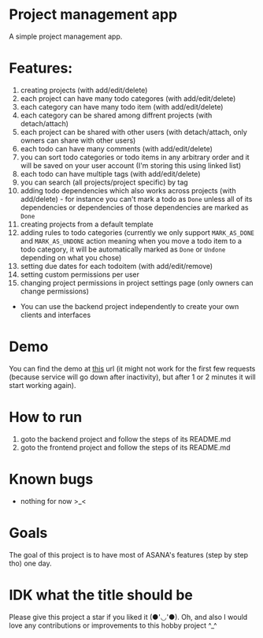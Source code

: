 # Project management app

A simple project management app. 

# Features:
1. creating projects (with add/edit/delete)
2. each project can have many todo categores (with add/edit/delete)
3. each category can have many todo item (with add/edit/delete)
4. each category can be shared among diffrent projects (with detach/attach)
5. each project can be shared with other users (with detach/attach, only owners can share with other users)
6. each todo can have many comments (with add/edit/delete)
7. you can sort todo categories or todo items in any arbitrary order and it will be saved on your user account (I'm storing this using linked list)
8. each todo can have multiple tags (with add/edit/delete)
9. you can search (all projects/project specific) by tag
10. adding todo dependencies which also works across projects (with add/delete) - for instance you can't mark a todo as `Done` unless all of its dependencies or dependencies of those dependencies are marked as `Done`
11. creating projects from a default template
12. adding rules to todo categories (currently we only support `MARK_AS_DONE` and `MARK_AS_UNDONE` action meaning when you move a todo item to a todo category, it will be automatically marked as `Done` or `Undone` depending on what you chose)
13. setting due dates for each todoitem (with add/edit/remove)
14. setting custom permissions per user 
15. changing project permissions in project settings page (only owners can change permissions)

* You can use the backend project independently to create your own clients and interfaces

# Demo

You can find the demo at [this](https://project-management-fohoov.vercel.app) url (it might not work for the first few requests (because service will go down after inactivity), but after 1 or 2 minutes it will start working again).

# How to run

1. goto the backend project and follow the steps of its README.md
2. goto the frontend project and follow the steps of its README.md

# Known bugs
  * nothing for now >_<

# Goals
The goal of this project is to have most of ASANA's features (step by step tho)
one day.

# IDK what the title should be

Please give this project a star if you liked it (●'◡'●). Oh, and also I would love any contributions or improvements to this hobby project ^\_^
